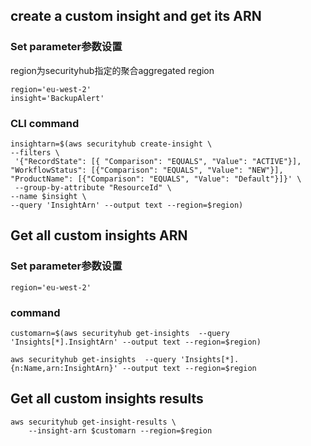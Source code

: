 ## create a custom insight and get its ARN
### Set parameter参数设置

region为securityhub指定的聚合aggregated region

```
region='eu-west-2'
insight='BackupAlert'
```

### CLI command 
```
insightarn=$(aws securityhub create-insight \
--filters \
 '{"RecordState": [{ "Comparison": "EQUALS", "Value": "ACTIVE"}], "WorkflowStatus": [{"Comparison": "EQUALS", "Value": "NEW"}], "ProductName": [{"Comparison": "EQUALS", "Value": "Default"}]}' \
 --group-by-attribute "ResourceId" \
--name $insight \
--query 'InsightArn' --output text --region=$region)
```
## Get all custom insights ARN
### Set parameter参数设置
```
region='eu-west-2'

```
### command
```
customarn=$(aws securityhub get-insights  --query 'Insights[*].InsightArn' --output text --region=$region)
```
```
aws securityhub get-insights  --query 'Insights[*].{n:Name,arn:InsightArn}' --output text --region=$region
```
## Get all custom insights results
```
aws securityhub get-insight-results \
    --insight-arn $customarn --region=$region
```
